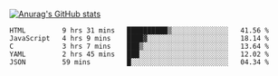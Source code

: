 [![Anurag's GitHub stats](https://github-readme-stats.vercel.app/api?username=TimEnglart&count_private=true&show_icons=true&theme=tokyonight)](https://github.com/anuraghazra/github-readme-stats)
<!--START_SECTION:waka-->
```text
HTML         9 hrs 31 mins   ██████████▒░░░░░░░░░░░░░░   41.56 % 
JavaScript   4 hrs 9 mins    ████▓░░░░░░░░░░░░░░░░░░░░   18.14 % 
C            3 hrs 7 mins    ███▒░░░░░░░░░░░░░░░░░░░░░   13.64 % 
YAML         2 hrs 45 mins   ███░░░░░░░░░░░░░░░░░░░░░░   12.02 % 
JSON         59 mins         █░░░░░░░░░░░░░░░░░░░░░░░░   04.34 % 
```
<!--END_SECTION:waka-->

<!--
**TimEnglart/TimEnglart** is a ✨ _special_ ✨ repository because its `README.md` (this file) appears on your GitHub profile.

Here are some ideas to get you started:

- 🔭 I’m currently working on ...
- 🌱 I’m currently learning ...
- 👯 I’m looking to collaborate on ...
- 🤔 I’m looking for help with ...
- 💬 Ask me about ...
- 📫 How to reach me: ...
- 😄 Pronouns: ...
- ⚡ Fun fact: ...
-->
